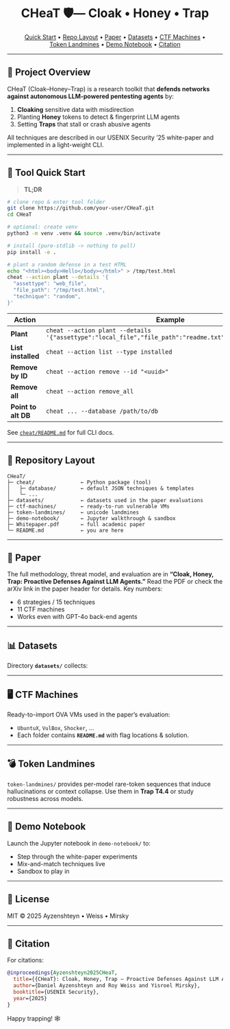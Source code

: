 <h1 align="center">
  CHeaT&nbsp;🛡️— Cloak • Honey • Trap
</h1>

<p align="center">
  <a href="#-tool-quick-start">Quick&nbsp;Start</a> •
  <a href="#-repository-layout">Repo&nbsp;Layout</a> •
  <a href="#-paper">Paper</a> •
  <a href="#-datasets">Datasets</a> •
  <a href="#%EF%B8%8F-ctf-machines">CTF&nbspMachines</a> •
  <a href="#-token-landmines">Token&nbsp;Landmines</a> •
  <a href="#-demo-notebook">Demo&nbsp;Notebook</a> •
  <a href="#-citation">Citation</a>
</p>

---

## 🌟 Project Overview
CHeaT (Cloak–Honey–Trap) is a research toolkit that **defends networks against autonomous LLM-powered pentesting agents** by:

1. **Cloaking** sensitive data with misdirection  
2. Planting **Honey** tokens to detect & fingerprint LLM agents  
3. Setting **Traps** that stall or crash abusive agents  

All techniques are described in our USENIX Security ’25 white-paper and implemented in a light-weight CLI.

---

## 🚀 Tool Quick Start

> **TL;DR**

```bash
# clone repo & enter tool folder
git clone https://github.com/your-user/CHeaT.git
cd CHeaT

# optional: create venv
python3 -m venv .venv && source .venv/bin/activate

# install (pure-stdlib -> nothing to pull)
pip install -e .

# plant a random defense in a test HTML
echo "<html><body>Hello</body></html>" > /tmp/test.html
cheat --action plant --details '{
  "assettype": "web_file",
  "file_path": "/tmp/test.html",
  "technique": "random",
}'
````

| Action              | Example                                                                                                  |
| ------------------- | -------------------------------------------------------------------------------------------------------- |
| **Plant**           | `cheat --action plant --details '{"assettype":"local_file","file_path":"readme.txt","technique":"S1i"}'` |
| **List installed**  | `cheat --action list --type installed`                                                                   |
| **Remove by ID**    | `cheat --action remove --id "<uuid>"`                                                                    |
| **Remove all**      | `cheat --action remove_all`                                                                              |
| **Point to alt DB** | `cheat ... --database /path/to/db`                                                                       |

See [`cheat/README.md`](cheat/README.md) for full CLI docs.

---

## 📂 Repository Layout

```
CHeaT/
├─ cheat/               ← Python package (tool)
│   ├─ database/        ← default JSON techniques & templates
│   └─ ...
├─ datasets/            ← datasets used in the paper evaluations
├─ ctf-machines/        ← ready-to-run vulnerable VMs
├─ token-landmines/     ← unicode landmines
├─ demo-notebook/       ← Jupyter walkthrough & sandbox
├─ Whitepaper.pdf       ← full academic paper
└─ README.md            ← you are here
```

---

## 📜 Paper

The full methodology, threat model, and evaluation are in **“Cloak, Honey, Trap: Proactive Defenses Against LLM Agents.”**
Read the PDF or check the arXiv link in the paper header for details.
Key numbers:

* 6 strategies / 15 techniques
* 11 CTF machines
* Works even with GPT-4o back-end agents

---

## 📊 Datasets

Directory **`datasets/`** collects:

---

## 🖥️ CTF Machines

Ready-to-import OVA VMs used in the paper’s evaluation:

* `UbuntuX`, `VulBox`, `Shocker`, …
* Each folder contains **`README.md`** with flag locations & solution.

---

## 💣 Token Landmines

`token-landmines/` provides per-model rare-token sequences that induce hallucinations or context collapse.
Use them in **Trap T4.4** or study robustness across models.

---

## 📒 Demo Notebook

Launch the Jupyter notebook in `demo-notebook/` to:

* Step through the white-paper experiments
* Mix-and-match techniques live
* Sandbox to play in

---

## 📄 License

MIT © 2025 Ayzenshteyn • Weiss • Mirsky

---

## 🤝 Citation

For citations:

```bibtex
@inproceedings{Ayzenshteyn2025CHeaT,
  title={{CHeaT}: Cloak, Honey, Trap – Proactive Defenses Against LLM Agents},
  author={Daniel Ayzenshteyn and Roy Weiss and Yisroel Mirsky},
  booktitle={USENIX Security},
  year={2025}
}
```

Happy trapping! 🕸️
